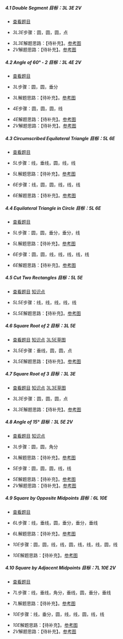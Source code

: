 ##### 4.1 Double Segment *目标：3L 3E 2V*
- [查看题目](images/level/c-double-seg.png) 
+ *3L3E*步骤：圆，圆，圆，点
- *3L3E*解题思路：【待补充】。[参考图](solved/4.1.3L3E.png)
- *2V*解题思路：【待补充】。[参考图](solved/4.1.2V.png)


##### 4.2 Angle of 60° - 2 *目标：3L 4E 2V*
- [查看题目](images/level/angle60-drop.png) 
+ *3L*步骤：圆，圆，垂分
- *3L*解题思路：【待补充】。[参考图](solved/4.2.3L.png)
+ *4E*步骤：圆，圆，圆，线
- *4E*解题思路：【待补充】。[参考图](solved/4.2.4E.png)
- *2V*解题思路：【待补充】。[参考图](solved/4.2.2V.png)


##### 4.3 Circumscribed Equilateral Triangle *目标：5L 6E*
- [查看题目](images/level/equilateral-about-circle.png) 
+ *5L*步骤：线，垂线，圆，线，线
- *5L*解题思路：【待补充】。[参考图](solved/4.3.5L.png)
+ *6E*步骤：线，圆，圆，线，线，线
- *6E*解题思路：【待补充】。[参考图](solved/4.3.6E.png)


##### 4.4 Equilateral Triangle in Circle *目标：5L 6E*
- [查看题目](images/level/equilateral-in-circle.png) 
+ *5L*步骤：圆，圆，垂分，垂分，线
- *5L*解题思路：【待补充】。[参考图](solved/4.4.5L.png)
+ *6E*步骤：圆，圆，线，线，线，线，线
- *6E*解题思路：【待补充】。[参考图](solved/4.4.6E.png)


##### 4.5 Cut Two Rectangles *目标：5L 5E*
- [查看题目](images/level/cut2-rectangles.png) [知识点](images/hints/Fact-RectCenter.png) 
+ *5L5E*步骤：线，线，线，线，线
- *5L5E*解题思路：【待补充】。[参考图](solved/4.5.5L5E.png)


##### 4.6 Square Root of 2 *目标：3L 5E*
- [查看题目](images/level/sqrt2.png) [知识点](images/hints/Fact-Pythagoras.png) [3L5E草图](images/hints/Draft-Sqrt2.png) 
+ *3L5E*步骤：垂线，圆，圆，点
- *3L5E*解题思路：【待补充】。[参考图](solved/4.6.3L5E.png)


##### 4.7 Square Root of 3 *目标：3L 3E*
- [查看题目](images/level/sqrt3.png) [知识点](images/hints/Fact-Pythagoras.png) [3L3E草图](images/hints/Draft-Sqrt3.png) 
+ *3L3E*步骤：圆，圆，圆，点
- *3L3E*解题思路：【待补充】。[参考图](solved/4.7.3L3E.png)


##### 4.8 Angle of 15° *目标：3L 5E 2V*
- [查看题目](images/level/angle15.png) [知识点](images/hints/Fact-CentralAngle.png) 
+ *3L*步骤：圆，圆，角分
- *3L*解题思路：【待补充】。[参考图](solved/4.8.3L.png)
+ *5E*步骤：圆，圆，圆，线，线
- *5E*解题思路：【待补充】。[参考图](solved/4.8.5E.png)
- *2V*解题思路：【待补充】。[参考图](solved/4.8.2V.png)


##### 4.9 Square by Opposite Midpoints *目标：6L 10E*
- [查看题目](images/level/square-by-opp-midpoints.png) 
+ *6L*步骤：线，垂线，圆，垂分，垂分，垂线
- *6L*解题思路：【待补充】。[参考图](solved/4.9.6L.png)
+ *10E*步骤：圆，圆，线，线，圆，线，线，线，圆，线
- *10E*解题思路：【待补充】。[参考图](solved/4.9.10E.png)


##### 4.10 Square by Adjacent Midpoints *目标：7L 10E 2V*
- [查看题目](images/level/square-by-adj-midpoints.png) 
+ *7L*步骤：线，垂线，角分，垂线，圆，垂分，垂线
- *7L*解题思路：【待补充】。[参考图](solved/4.10.7L.png)
+ *10E*步骤：线，垂分，圆，线，线，圆，线，线
- *10E*解题思路：【待补充】。[参考图](solved/4.10.10E.png)
- *2V*解题思路：【待补充】。[参考图](solved/4.10.2V.png)

